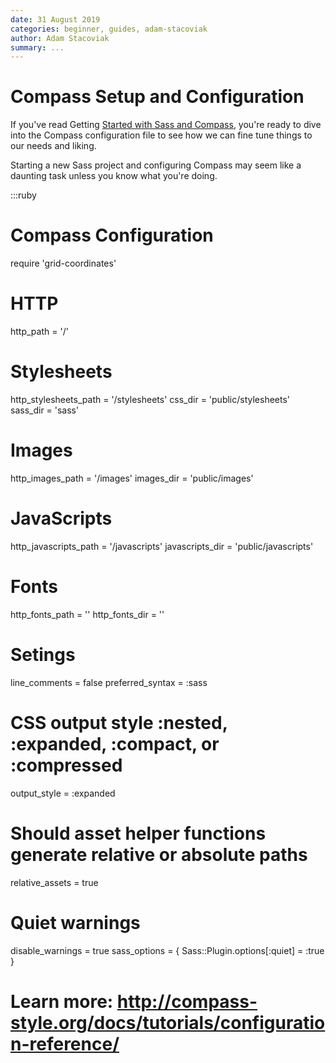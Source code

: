 ```yaml
---
date: 31 August 2019
categories: beginner, guides, adam-stacoviak
author: Adam Stacoviak
summary: ...
---
```


# Compass Setup and Configuration

If you've read Getting [Started with Sass and Compass](http://localhost:9393/beginner/getting-started-with-sass-and-compass), you're ready to dive into the Compass configuration file to see how we can fine tune things to our needs and liking.

Starting a new Sass project and configuring Compass may seem like a daunting task unless you know what you're doing.

:::ruby
# Compass Configuration

require 'grid-coordinates'

# HTTP
http_path             = '/'

# Stylesheets
http_stylesheets_path = '/stylesheets'
css_dir               = 'public/stylesheets'
sass_dir              = 'sass'

# Images
http_images_path      = '/images'
images_dir            = 'public/images'

# JavaScripts
http_javascripts_path = '/javascripts'
javascripts_dir       = 'public/javascripts'

# Fonts
http_fonts_path = ''
http_fonts_dir = ''

# Setings
line_comments         = false
preferred_syntax      = :sass

# CSS output style :nested, :expanded, :compact, or :compressed
output_style          = :expanded

# Should asset helper functions generate relative or absolute paths
relative_assets       = true

# Quiet warnings
disable_warnings = true
sass_options = { Sass::Plugin.options[:quiet] = :true }

# Learn more: http://compass-style.org/docs/tutorials/configuration-reference/
